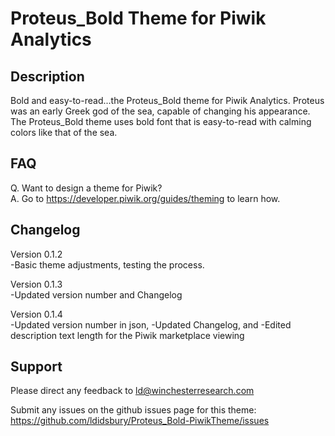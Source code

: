 # Proteus_Bold Theme for Piwik Analytics

## Description

Bold and easy-to-read...the Proteus_Bold theme for Piwik Analytics. Proteus was an early Greek god of the sea, capable of changing his appearance.  The Proteus_Bold theme uses bold font that is easy-to-read with calming colors like that of the sea.

## FAQ

Q.  Want to design a theme for Piwik? <br>
A.  Go to https://developer.piwik.org/guides/theming to learn how.


## Changelog

Version 0.1.2 <br>
-Basic theme adjustments, testing the process.

Version 0.1.3 <br>
-Updated version number and Changelog

Version 0.1.4 <br>
-Updated version number in json, 
-Updated Changelog, and 
-Edited description text length for the Piwik marketplace viewing

## Support

Please direct any feedback to ld@winchesterresearch.com

Submit any issues on the github issues page for this theme:
https://github.com/ldidsbury/Proteus_Bold-PiwikTheme/issues

